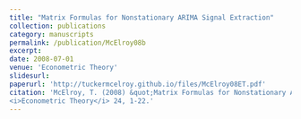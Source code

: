 ```yaml
---
title: "Matrix Formulas for Nonstationary ARIMA Signal Extraction"
collection: publications
category: manuscripts
permalink: /publication/McElroy08b
excerpt: 
date: 2008-07-01
venue: 'Econometric Theory'
slidesurl: 
paperurl: 'http://tuckermcelroy.github.io/files/McElroy08ET.pdf'
citation: 'McElroy, T. (2008) &quot;Matrix Formulas for Nonstationary ARIMA Signal Extraction.&quot; 
<i>Econometric Theory</i> 24, 1-22.'
---
```

